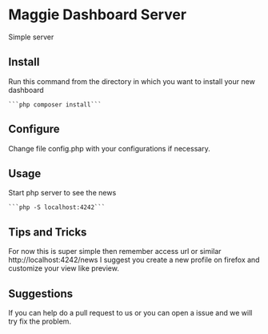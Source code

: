 # Maggie Dashboard Server

Simple server 

## Install

Run this command from the directory in which you want to install your new dashboard

    ```php composer install```

## Configure

Change file config.php with your configurations if necessary.

## Usage

Start php server to see the news

    ```php -S localhost:4242```

## Tips and Tricks

For now this is super simple then remember access url or similar http://localhost:4242/news
I suggest you create a new profile on firefox and customize your view like preview.

## Suggestions

If you can help do a pull request to us or you can open a issue and we will try fix the problem.